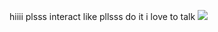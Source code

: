 hiiii
plsss interact like pllsss do it i love to talk
<img src="https://i.ibb.co/mrYJfB8g/Cn-P-09052025-124901.png">


